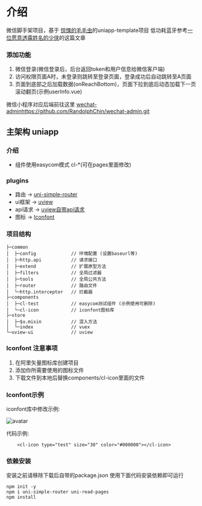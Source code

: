 # 介绍
微信脚手架项目，基于 [惊悚的毛毛虫](https://gitee.com/ChenMuShan/uniapp-template)的uniapp-template项目
低功耗蓝牙参考[一位愿意透露姓名的少侠](https://blog.csdn.net/qq_38734155/article/details/90693040)的这篇文章
### 添加功能
1. 微信登录(微信登录后，后台返回token和用户信息给微信客户端)
2. 访问权限页面A时，未登录则跳转至登录页面，登录成功后自动跳转至A页面
3. 页面到底部之后加载数据(onReachBottom)，页面下拉到底后动态加载下一页滚动翻页(示例userInfo.vue)

微信小程序对应后端前往这里 [wechat-admin](https://github.com/RandolphChin/wechat-admin)https://github.com/RandolphChin/wechat-admin.git
## 主架构 uniapp

###	介绍 
-	组件使用easycom模式 cl-*(可在pages里面修改)

###	plugins  
-	路由 ->  [uni-simple-router](https://hhyang.cn/v2/)
-	ui框架 ->  [uview](http://uviewui.com/)
-	api请求 ->  [uview自带api请求](http://uviewui.com/js/http.html)
-	图标 ->  [Iconfont](https://www.iconfont.cn/)

###	项目结构

```
├─common
│  ├─config 			// 环境配置 (设置baseurl等)
│  ├─http.api 			// 请求接口
│  ├─extend 			// 扩展原型方法
│  ├─filters 			// 全局过滤器
│  ├─tools 				// 全局公共方法
│  ├─router 			// 路由文件
│  └─http.interceptor 	// 拦截器
├─components
│  ├─cl-test			// easycom测试组件 (示例使用可删除)
│  └─cl-icon			// iconfont图标库
├─store			
│  ├─$u.mixin			// 混入方法
│  └─index				// vuex
└─uview-ui				// uview
```

###	Iconfont 注意事项

1. 在阿里矢量图标库创建项目
2. 添加你所需要使用的图标文件
3. 下载文件到本地后替换components/cl-icon里面的文件


### Iconfont示例

iconfont库中修改示例:

![avatar](https://z3.ax1x.com/2021/07/19/WJa9w6.png)

代码示例:

```
	<cl-icon type="test" size="30" color="#000000"></cl-icon>
```


### 依赖安装

安装之前请移除下载后自带的package.json 使用下面代码安装依赖即可运行

```
npm init -y
npm i uni-simple-router uni-read-pages
npm install
```
